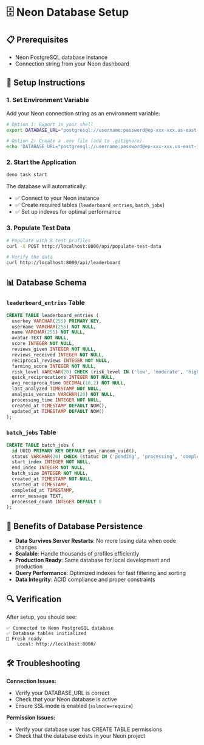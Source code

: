 # 🗄️ Neon Database Setup

## 📋 **Prerequisites**
- Neon PostgreSQL database instance
- Connection string from your Neon dashboard

## 🔧 **Setup Instructions**

### 1. **Set Environment Variable**

Add your Neon connection string as an environment variable:

```bash
# Option 1: Export in your shell
export DATABASE_URL="postgresql://username:password@ep-xxx-xxx.us-east-1.aws.neon.tech/dbname?sslmode=require"

# Option 2: Create a .env file (add to .gitignore)
echo 'DATABASE_URL="postgresql://username:password@ep-xxx-xxx.us-east-1.aws.neon.tech/dbname?sslmode=require"' > .env
```

### 2. **Start the Application**

```bash
deno task start
```

The database will automatically:
- ✅ Connect to your Neon instance
- ✅ Create required tables (`leaderboard_entries`, `batch_jobs`)
- ✅ Set up indexes for optimal performance

### 3. **Populate Test Data**

```bash
# Populate with 8 test profiles
curl -X POST http://localhost:8000/api/populate-test-data

# Verify the data
curl http://localhost:8000/api/leaderboard
```

## 📊 **Database Schema**

### `leaderboard_entries` Table
```sql
CREATE TABLE leaderboard_entries (
  userkey VARCHAR(255) PRIMARY KEY,
  username VARCHAR(255) NOT NULL,
  name VARCHAR(255) NOT NULL,
  avatar TEXT NOT NULL,
  score INTEGER NOT NULL,
  reviews_given INTEGER NOT NULL,
  reviews_received INTEGER NOT NULL,
  reciprocal_reviews INTEGER NOT NULL,
  farming_score INTEGER NOT NULL,
  risk_level VARCHAR(20) CHECK (risk_level IN ('low', 'moderate', 'high')),
  quick_reciprocations INTEGER NOT NULL,
  avg_reciproca_time DECIMAL(10,2) NOT NULL,
  last_analyzed TIMESTAMP NOT NULL,
  analysis_version VARCHAR(20) NOT NULL,
  processing_time INTEGER NOT NULL,
  created_at TIMESTAMP DEFAULT NOW(),
  updated_at TIMESTAMP DEFAULT NOW()
);
```

### `batch_jobs` Table
```sql
CREATE TABLE batch_jobs (
  id UUID PRIMARY KEY DEFAULT gen_random_uuid(),
  status VARCHAR(20) CHECK (status IN ('pending', 'processing', 'completed', 'failed')),
  start_index INTEGER NOT NULL,
  end_index INTEGER NOT NULL,
  batch_size INTEGER NOT NULL,
  created_at TIMESTAMP NOT NULL,
  started_at TIMESTAMP,
  completed_at TIMESTAMP,
  error_message TEXT,
  processed_count INTEGER DEFAULT 0
);
```

## 🚀 **Benefits of Database Persistence**

- **Data Survives Server Restarts**: No more losing data when code changes
- **Scalable**: Handle thousands of profiles efficiently
- **Production Ready**: Same database for local development and production
- **Query Performance**: Optimized indexes for fast filtering and sorting
- **Data Integrity**: ACID compliance and proper constraints

## 🔍 **Verification**

After setup, you should see:

```
✅ Connected to Neon PostgreSQL database
✅ Database tables initialized
🍋 Fresh ready 
    Local: http://localhost:8000/
```

## 🛠️ **Troubleshooting**

**Connection Issues:**
- Verify your DATABASE_URL is correct
- Check that your Neon database is active
- Ensure SSL mode is enabled (`sslmode=require`)

**Permission Issues:**
- Verify your database user has CREATE TABLE permissions
- Check that the database exists in your Neon project 